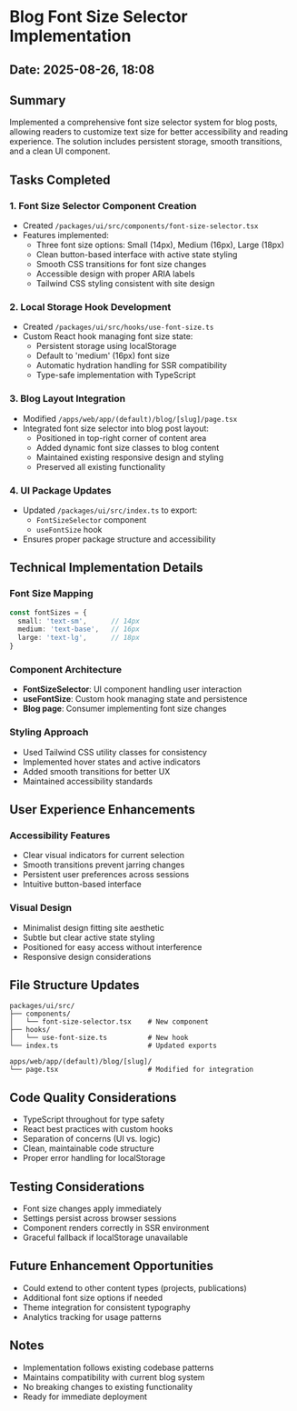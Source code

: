 # Blog Font Size Selector Implementation

## Date: 2025-08-26, 18:08

## Summary
Implemented a comprehensive font size selector system for blog posts, allowing readers to customize text size for better accessibility and reading experience. The solution includes persistent storage, smooth transitions, and a clean UI component.

## Tasks Completed

### 1. Font Size Selector Component Creation
- Created `/packages/ui/src/components/font-size-selector.tsx`
- Features implemented:
  - Three font size options: Small (14px), Medium (16px), Large (18px)
  - Clean button-based interface with active state styling
  - Smooth CSS transitions for font size changes
  - Accessible design with proper ARIA labels
  - Tailwind CSS styling consistent with site design

### 2. Local Storage Hook Development
- Created `/packages/ui/src/hooks/use-font-size.ts`
- Custom React hook managing font size state:
  - Persistent storage using localStorage
  - Default to 'medium' (16px) font size
  - Automatic hydration handling for SSR compatibility
  - Type-safe implementation with TypeScript

### 3. Blog Layout Integration
- Modified `/apps/web/app/(default)/blog/[slug]/page.tsx`
- Integrated font size selector into blog post layout:
  - Positioned in top-right corner of content area
  - Added dynamic font size classes to blog content
  - Maintained existing responsive design and styling
  - Preserved all existing functionality

### 4. UI Package Updates
- Updated `/packages/ui/src/index.ts` to export:
  - `FontSizeSelector` component
  - `useFontSize` hook
- Ensures proper package structure and accessibility

## Technical Implementation Details

### Font Size Mapping
```typescript
const fontSizes = {
  small: 'text-sm',      // 14px
  medium: 'text-base',   // 16px  
  large: 'text-lg',      // 18px
}
```

### Component Architecture
- **FontSizeSelector**: UI component handling user interaction
- **useFontSize**: Custom hook managing state and persistence
- **Blog page**: Consumer implementing font size changes

### Styling Approach
- Used Tailwind CSS utility classes for consistency
- Implemented hover states and active indicators
- Added smooth transitions for better UX
- Maintained accessibility standards

## User Experience Enhancements

### Accessibility Features
- Clear visual indicators for current selection
- Smooth transitions prevent jarring changes
- Persistent user preferences across sessions
- Intuitive button-based interface

### Visual Design
- Minimalist design fitting site aesthetic
- Subtle but clear active state styling
- Positioned for easy access without interference
- Responsive design considerations

## File Structure Updates
```
packages/ui/src/
├── components/
│   └── font-size-selector.tsx    # New component
├── hooks/
│   └── use-font-size.ts          # New hook
└── index.ts                      # Updated exports

apps/web/app/(default)/blog/[slug]/
└── page.tsx                      # Modified for integration
```

## Code Quality Considerations
- TypeScript throughout for type safety
- React best practices with custom hooks
- Separation of concerns (UI vs. logic)
- Clean, maintainable code structure
- Proper error handling for localStorage

## Testing Considerations
- Font size changes apply immediately
- Settings persist across browser sessions
- Component renders correctly in SSR environment
- Graceful fallback if localStorage unavailable

## Future Enhancement Opportunities
- Could extend to other content types (projects, publications)
- Additional font size options if needed
- Theme integration for consistent typography
- Analytics tracking for usage patterns

## Notes
- Implementation follows existing codebase patterns
- Maintains compatibility with current blog system
- No breaking changes to existing functionality
- Ready for immediate deployment